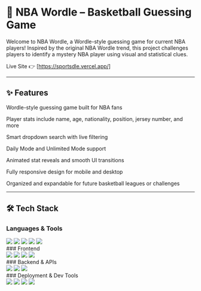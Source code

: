 # 🏀 NBA Wordle – Basketball Guessing Game
Welcome to NBA Wordle, a Wordle-style guessing game for current NBA players!
Inspired by the original NBA Wordle trend, this project challenges players to identify a mystery NBA player using visual and statistical clues.

Live Site 👉 [https://sportsdle.vercel.app/]

---

## ✨ Features
Wordle-style guessing game built for NBA fans

Player stats include name, age, nationality, position, jersey number, and more

Smart dropdown search with live filtering

Daily Mode and Unlimited Mode support

Animated stat reveals and smooth UI transitions

Fully responsive design for mobile and desktop

Organized and expandable for future basketball leagues or challenges

---

## 🛠 Tech Stack
### Languages & Tools

<div align="left"> <img src="https://img.shields.io/badge/TypeScript-3178C6?style=for-the-badge&logo=typescript&logoColor=white" /> <img src="https://img.shields.io/badge/JavaScript-F7DF1E?style=for-the-badge&logo=javascript&logoColor=black" /> <img src="https://img.shields.io/badge/Python-3776AB?style=for-the-badge&logo=python&logoColor=white" /> <img src="https://img.shields.io/badge/HTML-E34F26?style=for-the-badge&logo=html5&logoColor=white" /> <img src="https://img.shields.io/badge/CSS-1572B6?style=for-the-badge&logo=css3&logoColor=white" /> </div>
### Frontend

<div align="left"> <img src="https://img.shields.io/badge/React-61DAFB?style=for-the-badge&logo=react&logoColor=black" /> <img src="https://img.shields.io/badge/TailwindCSS-06B6D4?style=for-the-badge&logo=tailwindcss&logoColor=white" /> <img src="https://img.shields.io/badge/Vite-646CFF?style=for-the-badge&logo=vite&logoColor=white" /> <img src="https://img.shields.io/badge/Framer Motion-EF0185?style=for-the-badge&logo=framer&logoColor=white" /> </div>
### Backend & APIs

<div align="left"> <img src="https://img.shields.io/badge/Flask-000000?style=for-the-badge&logo=flask&logoColor=white" /> <img src="https://img.shields.io/badge/NBA_API-1D428A?style=for-the-badge&logo=nba&logoColor=white" /> <img src="https://img.shields.io/badge/Axios-5A29E4?style=for-the-badge&logo=axios&logoColor=white" /> </div>
### Deployment & Dev Tools

<div align="left"> <img src="https://img.shields.io/badge/Vercel-000000?style=for-the-badge&logo=vercel&logoColor=white" /> <img src="https://img.shields.io/badge/Git-F05032?style=for-the-badge&logo=git&logoColor=white" /> <img src="https://img.shields.io/badge/GitHub-181717?style=for-the-badge&logo=github&logoColor=white" /> <img src="https://img.shields.io/badge/.env-ECD53F?style=for-the-badge&logo=dotenv&logoColor=black" /> </div>
